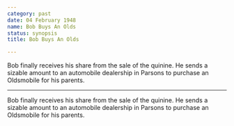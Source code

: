 ```yaml
---
category: past
date: 04 February 1948
name: Bob Buys An Olds
status: synopsis
title: Bob Buys An Olds

---
```

Bob finally receives his share from the sale of the quinine. He sends a sizable amount to an automobile dealership in Parsons to purchase an Oldsmobile for his parents.

------

Bob finally receives his share from the sale of the
quinine. He sends a sizable amount to an automobile dealership in
Parsons to purchase an Oldsmobile for his parents.
